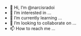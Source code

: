 - 👋 Hi, I’m @narcisradoi
- 👀 I’m interested in ...
- 🌱 I’m currently learning ...
- 💞️ I’m looking to collaborate on ...
- 📫 How to reach me ...

<!---
narcisradoi/narcisradoi is a ✨ special ✨ repository because its `README.md` (this file) appears on your GitHub profile.
You can click the Preview link to take a look at your changes.
--->
